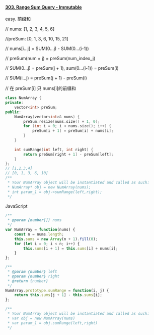 #### [303. Range Sum Query - Immutable](https://leetcode-cn.com/problems/range-sum-query-immutable/)

easy. 前缀和

// nums:    [1, 2, 3, 4, 5, 6]

//preSum: [0, 1, 3, 6, 10, 15, 21]

// nums[i...j] = SUM(0...j) - SUM(0...(i-1))

// preSum(num = j) = preSum(num_index_j)

// SUM(0...j)  = preSum(j + 1),  sum(0...(i-1)) = preSum(i)

// SUM(i...j) = preSum(j + 1) - preSum(i)

// 在 preSum[i] 只 nums[i]的前缀和



```c++
class NumArray {
private:
    vector<int> preSum;
public:
    NumArray(vector<int>& nums) {
        preSum.resize(nums.size() + 1, 0);
        for (int i = 0; i < nums.size(); i++) {
            preSum[i + 1] = preSum[i] + nums[i];
        }
    }
    
    int sumRange(int left, int right) {
        return preSum[right + 1] - preSum[left];
    }
};
// [1,2,3,4]
// [0, 1, 3, 6, 10]
/**
 * Your NumArray object will be instantiated and called as such:
 * NumArray* obj = new NumArray(nums);
 * int param_1 = obj->sumRange(left,right);
 */
```



JavaScript

```js
/**
 * @param {number[]} nums
 */
var NumArray = function(nums) {
    const n = nums.length;
    this.sums = new Array(n + 1).fill(0);
    for (let i = 0; i < n; i++) {
        this.sums[i + 1] = this.sums[i] + nums[i];
    }
};

/** 
 * @param {number} left 
 * @param {number} right
 * @return {number}
 */
NumArray.prototype.sumRange = function(i, j) {
    return this.sums[j + 1] - this.sums[i];
};

/**
 * Your NumArray object will be instantiated and called as such:
 * var obj = new NumArray(nums)
 * var param_1 = obj.sumRange(left,right)
 */
```

